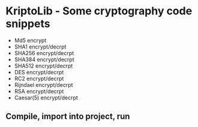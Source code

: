 # KriptoLib - Some cryptography code snippets

* Md5 encrypt
* SHA1 encrypt/decrpt
* SHA256 encrypt/decrpt
* SHA384 encrypt/decrpt
* SHA512 encrypt/decrpt
* DES encrypt/decrpt
* RC2 encrypt/decrpt
* Rijndael encrypt/decrpt
* RSA encrypt/decrpt
* Caesar(5) encrypt/decrpt

## Compile, import into project, run
